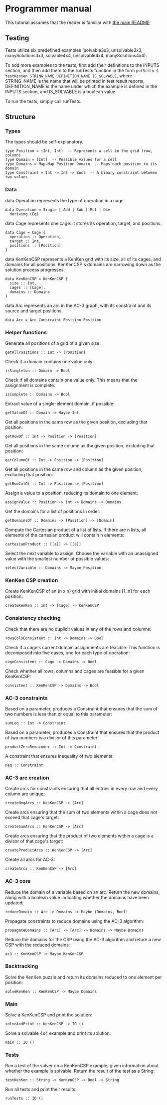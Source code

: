 # Programmer manual


This tutorial assumes that the reader is familiar with [the main README](../README.md)


## Testing


Tests utilize six predefined examples (solvable3x3, unsolvable3x3, manySolutions3x3, solvable4x4, unsolvable4x4, manySolutions4x4). 


To add more examples to the tests, first add their definitions to the INPUTS section, and then add them to the runTests function in the form `putStrLn $ testKenKen STRING_NAME DEFINITION_NAME IS_SOLVABLE`, where STRING_NAME is the name that will be printed in test result reports, DEFINITION_NAME is the name under which the example is defined in the INPUTS section, and IS_SOLVABLE is a boolean value. 


To run the tests, simply call runTests. 


## Structure


### Types


The types should be self-explanatory. 
```
type Position = (Int, Int)  -- Represents a cell in the grid (row, column)
type Domain = [Int]  -- Possible values for a cell
type Domains = Map.Map Position Domain  -- Maps each position to its domain
type Constraint = Int -> Int -> Bool  -- A binary constraint between two values
```


### Data


data Operation represents the type of operation in a cage.
```
data Operation = Single | Add | Sub | Mul | Div
  deriving (Eq)
```

data Cage represents one cage: it stores its operation, target, and positions.
```
data Cage = Cage {
  operation :: Operation,
  target :: Int,
  positions :: [Position]
}
```

data KenKenCSP represents a KenKen grid with its size, all of its cages, and domains for all positions. KenKenCSP's domains are narrowing down as the solution process progresses.
```
data KenKenCSP = KenKenCSP {
  size :: Int,
  cages :: [Cage],
  domains :: Domains
}
```

data Arc represents an arc in the AC-3 graph, with its constraint and its source and target positions. 
```
data Arc = Arc Constraint Position Position
```


### Helper functions


Generate all positions of a grid of a given size:

`getAllPositions :: Int -> [Position]`


Check if a domain contains one value only:

`isSingleton :: Domain -> Bool`


Check if all domains contain one value only. This means that the assignment is complete:

`isComplete :: Domains -> Bool`


Extract value of a single-element domain, if possible:

`getValueOf :: Domain -> Maybe Int`


Get all positions in the same row as the given position, excluding that position:

`getRowOf :: Int -> Position -> [Position]`


Get all positions in the same column as the given position, excluding that position:

`getColumnOf :: Int -> Position -> [Position]`


Get all positions in the same row and column as the given position, excluding that position:

`getRowColOf :: Int -> Position -> [Position]`


Assign a value to a position, reducing its domain to one element:

`assignValue :: Position -> Int -> Domains -> Domains`


Get the domains for a list of positions in order:

`getDomainsOf :: Domains -> [Position] -> [Domain]`


Compute the Cartesian product of a list of lists. If there are n lists, all elements of the cartesian product will contain n elements:

`cartesianProduct :: [[a]] -> [[a]]`


Select the next variable to assign. Choose the variable with an unassigned value with the smallest number of possible values:

`selectVariable :: Domains -> Maybe Position`


### KenKen CSP creation


Create KenKenCSP of an (n x n) grid with initial domains [1..n] for each position:

`createKenKen :: Int -> [Cage] -> KenKenCSP`


### Consistency checking


Check that there are no duplicit values in any of the rows and columns:

`rowsColsConsistent :: Int -> Domains -> Bool`


Check if a cage's current domain assignments are feasible. This function is decomposed into five cases, one for each type of operation:

`cageConsistent :: Cage -> Domains -> Bool`


Check whether all rows, columns and cages are feasible for a given KenKenCSP:

`consistent :: KenKenCSP -> Domains -> Bool`


### AC-3 constraints


Based on a parameter, produces a Constraint that ensures that the sum of two numbers is less than or equal to this parameter:

`sumLeq :: Int -> Constraint`


Based on a parameter, produces a Constraint that ensures that the product of two numbers is a divisor of this parameter:

`productZeroRemainder :: Int -> Constraint`


A constraint that ensures inequality of two elements:

`neq :: Constraint`


### AC-3 arc creation


Create arcs for constraints ensuring that all entries in every row and every column are unique:

`createNeqArcs :: KenKenCSP -> [Arc]`


Create arcs ensuring that the sum of two elements within a cage does not exceed that cage's target:

`createSumArcs :: KenKenCSP -> [Arc]`


Create arcs ensuring that the product of two elements within a cage is a divisor of that cage's target:

`createProductArcs :: KenKenCSP -> [Arc]`


Create all arcs for AC-3:

`createArcs :: KenKenCSP -> [Arc]`


### AC-3 core


Reduce the domain of a variable based on an arc. Return the new domains, along with a boolean value indicating whether the domains have been updated:

`reduceDomain :: Arc -> Domains -> Maybe (Domains, Bool)`


Propagate constraints to reduce domains using the AC-3 algorithm:

`propagateDomains :: [Arc] -> [Arc] -> Domains -> Maybe Domains`


Reduce the domains for the CSP using the AC-3 algorithm and return a new CSP with the reduced domains:

`ac3 :: KenKenCSP -> Maybe KenKenCSP`


### Backtracking


Solve the KenKen puzzle and return its domains reduced to one element per position:

`solveKenKen :: KenKenCSP -> Maybe Domains`


### Main


Solve a KenKenCSP and print the solution:

`solveAndPrint :: KenKenCSP -> IO ()`


Solve a solvable 4x4 example and print its solution:

`main :: IO ()`


### Tests


Run a test of the solver on a KenKenCSP example, given information about whether the example is solvable. Return the result of the test as a String:

`testKenKen :: String -> KenKenCSP -> Bool -> String`


Run all tests and print their results:

`runTests :: IO ()`

